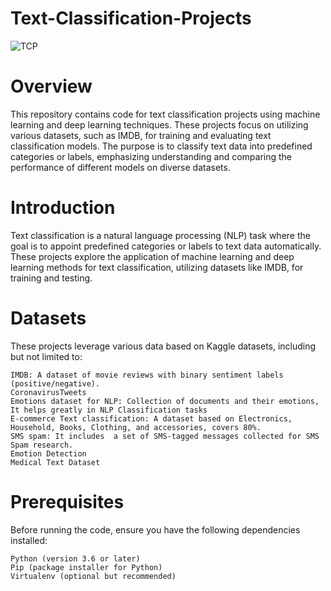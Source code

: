 # Text-Classification-Projects
![TCP](https://s31.picofile.com/file/8469955734/1_rnko_Sy3iEQ_sUbzmU4A_A.png)

# Overview

This repository contains code for text classification projects using machine learning and deep learning techniques. These projects focus on utilizing various datasets, such as IMDB, for training and evaluating text classification models. The purpose is to classify text data into predefined categories or labels, emphasizing understanding and comparing the performance of different models on diverse datasets.

# Introduction

Text classification is a natural language processing (NLP) task where the goal is to appoint predefined categories or labels to text data automatically. These projects explore the application of machine learning and deep learning methods for text classification, utilizing datasets like IMDB, for training and testing.

# Datasets

These projects leverage various data based on Kaggle datasets, including but not limited to:

    IMDB: A dataset of movie reviews with binary sentiment labels (positive/negative).
    CoronavirusTweets
    Emotions dataset for NLP: Collection of documents and their emotions, It helps greatly in NLP Classification tasks 
    E-commerce Text classification: A dataset based on Electronics, Household, Books, Clothing, and accessories, covers 80%.
    SMS spam: It includes  a set of SMS-tagged messages collected for SMS Spam research.
    Emotion Detection
    Medical Text Dataset

# Prerequisites

Before running the code, ensure you have the following dependencies installed:

    Python (version 3.6 or later)
    Pip (package installer for Python)
    Virtualenv (optional but recommended)
